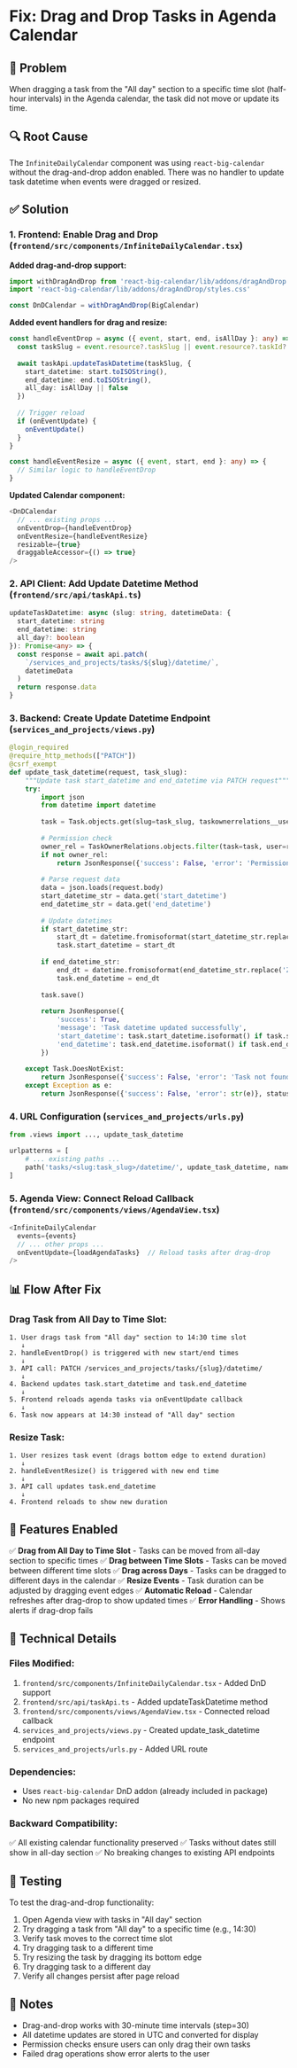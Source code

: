 # Fix: Drag and Drop Tasks in Agenda Calendar

## 🐛 Problem
When dragging a task from the "All day" section to a specific time slot (half-hour intervals) in the Agenda calendar, the task did not move or update its time.

## 🔍 Root Cause
The `InfiniteDailyCalendar` component was using `react-big-calendar` without the drag-and-drop addon enabled. There was no handler to update task datetime when events were dragged or resized.

## ✅ Solution

### 1. Frontend: Enable Drag and Drop (`frontend/src/components/InfiniteDailyCalendar.tsx`)

**Added drag-and-drop support:**
```typescript
import withDragAndDrop from 'react-big-calendar/lib/addons/dragAndDrop'
import 'react-big-calendar/lib/addons/dragAndDrop/styles.css'

const DnDCalendar = withDragAndDrop(BigCalendar)
```

**Added event handlers for drag and resize:**
```typescript
const handleEventDrop = async ({ event, start, end, isAllDay }: any) => {
  const taskSlug = event.resource?.taskSlug || event.resource?.taskId?.toString()
  
  await taskApi.updateTaskDatetime(taskSlug, {
    start_datetime: start.toISOString(),
    end_datetime: end.toISOString(),
    all_day: isAllDay || false
  })
  
  // Trigger reload
  if (onEventUpdate) {
    onEventUpdate()
  }
}

const handleEventResize = async ({ event, start, end }: any) => {
  // Similar logic to handleEventDrop
}
```

**Updated Calendar component:**
```typescript
<DnDCalendar
  // ... existing props ...
  onEventDrop={handleEventDrop}
  onEventResize={handleEventResize}
  resizable={true}
  draggableAccessor={() => true}
/>
```

### 2. API Client: Add Update Datetime Method (`frontend/src/api/taskApi.ts`)

```typescript
updateTaskDatetime: async (slug: string, datetimeData: {
  start_datetime: string
  end_datetime: string
  all_day?: boolean
}): Promise<any> => {
  const response = await api.patch(
    `/services_and_projects/tasks/${slug}/datetime/`, 
    datetimeData
  )
  return response.data
}
```

### 3. Backend: Create Update Datetime Endpoint (`services_and_projects/views.py`)

```python
@login_required
@require_http_methods(["PATCH"])
@csrf_exempt
def update_task_datetime(request, task_slug):
    """Update task start_datetime and end_datetime via PATCH request"""
    try:
        import json
        from datetime import datetime
        
        task = Task.objects.get(slug=task_slug, taskownerrelations__user=request.user)
        
        # Permission check
        owner_rel = TaskOwnerRelations.objects.filter(task=task, user=request.user).first()
        if not owner_rel:
            return JsonResponse({'success': False, 'error': 'Permission denied'}, status=403)
        
        # Parse request data
        data = json.loads(request.body)
        start_datetime_str = data.get('start_datetime')
        end_datetime_str = data.get('end_datetime')
        
        # Update datetimes
        if start_datetime_str:
            start_dt = datetime.fromisoformat(start_datetime_str.replace('Z', '+00:00'))
            task.start_datetime = start_dt
        
        if end_datetime_str:
            end_dt = datetime.fromisoformat(end_datetime_str.replace('Z', '+00:00'))
            task.end_datetime = end_dt
        
        task.save()
        
        return JsonResponse({
            'success': True,
            'message': 'Task datetime updated successfully',
            'start_datetime': task.start_datetime.isoformat() if task.start_datetime else None,
            'end_datetime': task.end_datetime.isoformat() if task.end_datetime else None
        })
        
    except Task.DoesNotExist:
        return JsonResponse({'success': False, 'error': 'Task not found'}, status=404)
    except Exception as e:
        return JsonResponse({'success': False, 'error': str(e)}, status=500)
```

### 4. URL Configuration (`services_and_projects/urls.py`)

```python
from .views import ..., update_task_datetime

urlpatterns = [
    # ... existing paths ...
    path('tasks/<slug:task_slug>/datetime/', update_task_datetime, name='update_task_datetime'),
]
```

### 5. Agenda View: Connect Reload Callback (`frontend/src/components/views/AgendaView.tsx`)

```typescript
<InfiniteDailyCalendar
  events={events}
  // ... other props ...
  onEventUpdate={loadAgendaTasks}  // Reload tasks after drag-drop
/>
```

## 📊 Flow After Fix

### Drag Task from All Day to Time Slot:
```
1. User drags task from "All day" section to 14:30 time slot
   ↓
2. handleEventDrop() is triggered with new start/end times
   ↓
3. API call: PATCH /services_and_projects/tasks/{slug}/datetime/
   ↓
4. Backend updates task.start_datetime and task.end_datetime
   ↓
5. Frontend reloads agenda tasks via onEventUpdate callback
   ↓
6. Task now appears at 14:30 instead of "All day" section
```

### Resize Task:
```
1. User resizes task event (drags bottom edge to extend duration)
   ↓
2. handleEventResize() is triggered with new end time
   ↓
3. API call updates task.end_datetime
   ↓
4. Frontend reloads to show new duration
```

## 🎯 Features Enabled

✅ **Drag from All Day to Time Slot** - Tasks can be moved from all-day section to specific times
✅ **Drag between Time Slots** - Tasks can be moved between different time slots
✅ **Drag across Days** - Tasks can be dragged to different days in the calendar
✅ **Resize Events** - Task duration can be adjusted by dragging event edges
✅ **Automatic Reload** - Calendar refreshes after drag-drop to show updated times
✅ **Error Handling** - Shows alerts if drag-drop fails

## 🔧 Technical Details

### Files Modified:
1. `frontend/src/components/InfiniteDailyCalendar.tsx` - Added DnD support
2. `frontend/src/api/taskApi.ts` - Added updateTaskDatetime method
3. `frontend/src/components/views/AgendaView.tsx` - Connected reload callback
4. `services_and_projects/views.py` - Created update_task_datetime endpoint
5. `services_and_projects/urls.py` - Added URL route

### Dependencies:
- Uses `react-big-calendar` DnD addon (already included in package)
- No new npm packages required

### Backward Compatibility:
✅ All existing calendar functionality preserved
✅ Tasks without dates still show in all-day section
✅ No breaking changes to existing API endpoints

## 🧪 Testing

To test the drag-and-drop functionality:

1. Open Agenda view with tasks in "All day" section
2. Try dragging a task from "All day" to a specific time (e.g., 14:30)
3. Verify task moves to the correct time slot
4. Try dragging task to a different time
5. Try resizing the task by dragging its bottom edge
6. Try dragging task to a different day
7. Verify all changes persist after page reload

## 📝 Notes

- Drag-and-drop works with 30-minute time intervals (step=30)
- All datetime updates are stored in UTC and converted for display
- Permission checks ensure users can only drag their own tasks
- Failed drag operations show error alerts to the user

